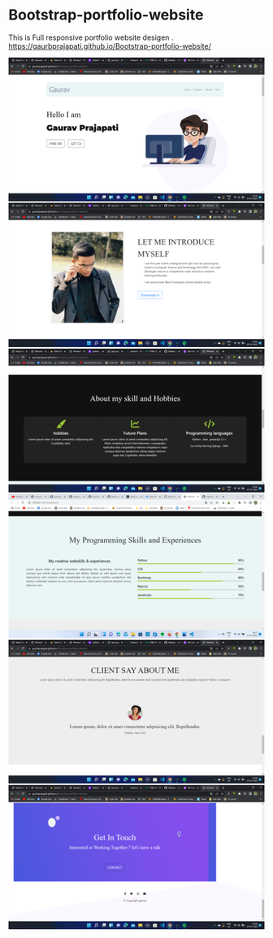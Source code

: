 # Bootstrap-portfolio-website

This is Full responsive portfolio website desigen .
https://gaurbprajapati.github.io/Bootstrap-portfolio-website/



![](images/Screenshot%20(340).png)
![](images/Screenshot%20(341).png)
![](images/Screenshot%20(342).png)
![](images/Screenshot%20(376).png)
![](images/Screenshot%20(344).png)
![](images/Screenshot%20(345).png)

